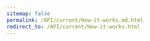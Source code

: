 ```yaml
---
sitemap: false
permalink: /API/current/How-it-works.md.html
redirect_to: /API/current/How-it-works.html
---
```

